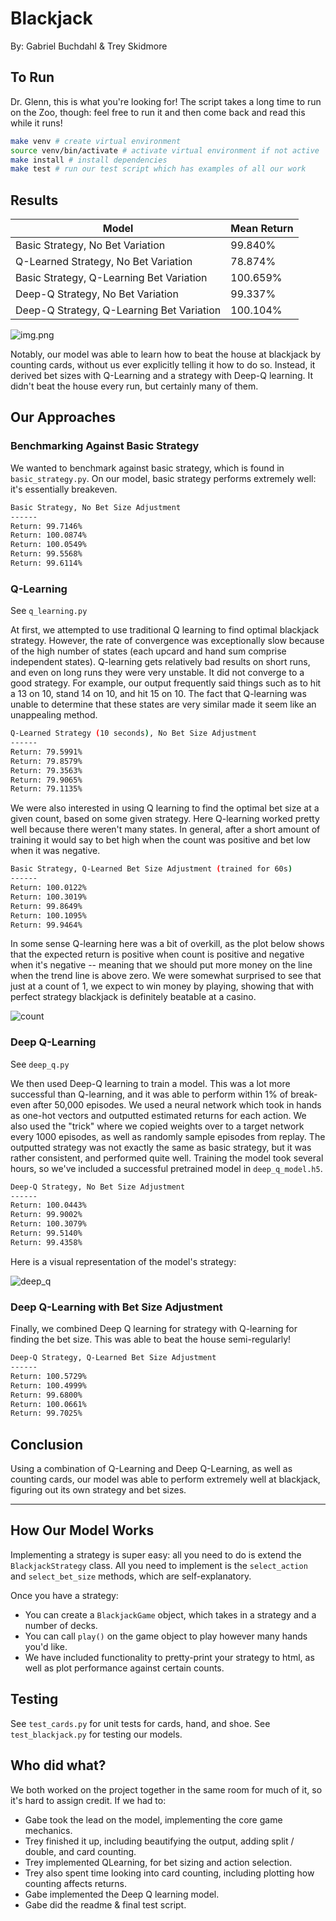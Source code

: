 # Blackjack

By: Gabriel Buchdahl & Trey Skidmore

## To Run

Dr. Glenn, this is what you're looking for! The script takes a long time to run on the Zoo,
though: feel free to run it and then come back and read this while it runs!

```bash
make venv # create virtual environment
source venv/bin/activate # activate virtual environment if not active
make install # install dependencies
make test # run our test script which has examples of all our work
```

## Results

| Model                                     | Mean Return |
|-------------------------------------------|-------------|
| Basic Strategy, No Bet Variation          | 99.840%     |
| Q-Learned Strategy, No Bet Variation      | 78.874%     |
| Basic Strategy, Q-Learning Bet Variation  | 100.659%    |
| Deep-Q Strategy, No Bet Variation         | 99.337%     |
| Deep-Q Strategy, Q-Learning Bet Variation | 100.104%    |

![img.png](img/returns.png)

Notably, our model was able to learn how to beat the house at blackjack by counting cards,
without us ever explicitly telling it how to do so. Instead, it derived bet sizes with Q-Learning
and a strategy with Deep-Q learning. It didn't beat the house every run, but certainly many of them.

## Our Approaches

### Benchmarking Against Basic Strategy

We wanted to benchmark against basic strategy, which is found in `basic_strategy.py`.
On our model, basic strategy performs extremely well: it's essentially breakeven.

```bash
Basic Strategy, No Bet Size Adjustment
------
Return: 99.7146%
Return: 100.0874%
Return: 100.0549%
Return: 99.5568%
Return: 99.6114%
```

### Q-Learning

See `q_learning.py`

At first, we attempted to use traditional Q learning to find optimal blackjack strategy.
However, the rate of convergence was exceptionally slow because of the high number of states (each
upcard and hand sum comprise independent states).
Q-learning gets relatively bad results on short runs, and even on long runs they were very
unstable. It did not converge to a good strategy.
For example, our output frequently said things such as to hit a 13 on 10, stand 14 on 10, and
hit 15 on 10.
The fact that Q-learning was unable to determine that these states are very similar made it seem
like an unappealing method.

```bash
Q-Learned Strategy (10 seconds), No Bet Size Adjustment
------
Return: 79.5991%
Return: 79.8579%
Return: 79.3563%
Return: 79.9065%
Return: 79.1135%
```

We were also interested in using Q learning to find the optimal bet size at a given count, based on
some given strategy. Here Q-learning worked pretty well because there weren't many states. In
general, after a short amount of training it would say to bet high when the count was positive and
bet low when it was negative.

```bash
Basic Strategy, Q-Learned Bet Size Adjustment (trained for 60s)
------
Return: 100.0122%
Return: 100.3019%
Return: 99.8649%
Return: 100.1095%
Return: 99.9464%
```

In some sense Q-learning here was a bit of overkill, as the plot below
shows that the expected return is positive when count is positive and negative when it's negative --
meaning that we should put more money on the line when the trend line is above zero. We were
somewhat surprised to see that just at a count of 1, we expect to win money by playing, showing that
with perfect strategy blackjack is definitely beatable at a casino.

![count](./img/count_plot.png)

### Deep Q-Learning

See `deep_q.py`

We then used Deep-Q learning to train a model. This was a lot more successful than Q-learning,
and it was able to perform within 1% of break-even after 50,000 episodes. We used a neural network
which took in hands as one-hot vectors and outputted estimated returns for each action. We also
used the "trick" where we copied weights over to a target network every 1000 episodes, as well
as randomly sample episodes from replay. The outputted strategy was not exactly the same as
basic strategy, but it was rather consistent, and performed quite well. Training the model took
several hours, so we've included a successful pretrained model in `deep_q_model.h5`.

```bash
Deep-Q Strategy, No Bet Size Adjustment
------
Return: 100.0443%
Return: 99.9002%
Return: 100.3079%
Return: 99.5140%
Return: 99.4358%
```

Here is a visual representation of the model's strategy:

![deep_q](./img/deep_q_strategy.png)

### Deep Q-Learning with Bet Size Adjustment

Finally, we combined Deep Q learning for strategy with Q-learning for finding the bet size.
This was able to beat the house semi-regularly!

```bash
Deep-Q Strategy, Q-Learned Bet Size Adjustment
------
Return: 100.5729%
Return: 100.4999%
Return: 99.6800%
Return: 100.0661%
Return: 99.7025%
```

## Conclusion

Using a combination of Q-Learning and Deep Q-Learning, as well as counting cards, our model was
able to perform extremely well at blackjack, figuring out its own strategy and bet sizes.

---

## How Our Model Works

Implementing a strategy is super easy: all you need to do is extend the `BlackjackStrategy`
class. All you need to implement is the `select_action` and `select_bet_size` methods, which are
self-explanatory.

Once you have a strategy:

- You can create a `BlackjackGame` object, which takes in a strategy and a number of decks.
- You can call `play()` on the game object to play however many hands you'd like.
- We have included functionality to pretty-print your strategy to html, as well as plot
  performance against certain counts.

## Testing

See `test_cards.py` for unit tests for cards, hand, and shoe.
See `test_blackjack.py` for testing our models.

## Who did what?

We both worked on the project together in the same room for much of it, so it's hard to assign
credit. If we had to:

- Gabe took the lead on the model, implementing the core game mechanics.
- Trey finished it up, including beautifying the output, adding split / double, and card counting.
- Trey implemented QLearning, for bet sizing and action selection.
- Trey also spent time looking into card counting, including plotting how counting affects returns.
- Gabe implemented the Deep Q learning model.
- Gabe did the readme & final test script.
